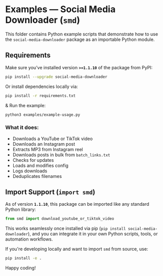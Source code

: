 # Examples — Social Media Downloader (`smd`)

This folder contains Python example scripts that demonstrate how to use the `social-media-downloader` package as an importable Python module.

## Requirements

Make sure you’ve installed version **`>=1.1.10`** of the package from PyPI:

```bash
pip install --upgrade social-media-downloader
````

Or install dependencies locally via:

```bash
pip install -r requirements.txt
```

& Run the example:

```bash
python3 examples/example-usage.py
```

### What it does:

* Downloads a YouTube or TikTok video
* Downloads an Instagram post
* Extracts MP3 from Instagram reel
* Downloads posts in bulk from `batch_links.txt`
* Checks for updates
* Loads and modifies config
* Logs downloads
* Deduplicates filenames


## Import Support (`import smd`)

As of version **`1.1.10`**, this package can be imported like any standard Python library:

```python
from smd import download_youtube_or_tiktok_video
```

This works seamlessly once installed via pip (`pip install social-media-downloader`), and you can integrate it in your own Python scripts, tools, or automation workflows.


If you're developing locally and want to import `smd` from source, use:

```bash
pip install -e .
```

Happy coding!
